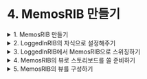 # 4. MemosRIB 만들기  

<details>
<summary>1. MemosRIB 만들기</summary>
</details>

<details>
<summary>2. LoggedInRIB의 자식으로 설정해주기</summary><br/>

LoggedInComponent가  MemosDependency를 따르게 해줍니다
```swift
    final class LoggedInComponent: Component<LoggedInDependency>, MemosDependency {
```

LoggedInRouter의 생성자에  MemosBuilder를 주입해줄 수 있게 만듭니다. 
```swift 
    final class LoggedInRouter: Router<LoggedInInteractable>, LoggedInRouting {
    
        private let viewController: LoggedInViewControllable
        private let memosBuilder: MemosBuildable
        
        // TODO: Constructor inject child builder protocols to allow building children.
        init(interactor: LoggedInInteractable,
             viewController: LoggedInViewControllable,
             memosBuilder: MemosBuildable) {
            self.viewController = viewController
            self.memosBuilder = memosBuilder
            super.init(interactor: interactor)
            interactor.router = self
        }
    
        func cleanupViews() {
            // TODO: Since this router does not own its view, it needs to cleanup the views
            // it may have added to the view hierarchy, when its interactor is deactivated.
        }
    }
```

LoggedInBuilder의 build 함수에도 변경사항을 반영해줍니다. 
```swift
    final class LoggedInBuilder: Builder<LoggedInDependency>, LoggedInBuildable {
    
        override init(dependency: LoggedInDependency) {
            super.init(dependency: dependency)
        }
    
        func build(withListener listener: LoggedInListener,
                   email: String,
                   password: String) -> LoggedInRouting {
            let component = LoggedInComponent(dependency: dependency,
                                              email: email,
                                              password: password)
            let interactor = LoggedInInteractor()
            interactor.listener = listener
            
            let memosBuilder = MemosBuilder(dependency: component)
            return LoggedInRouter(interactor: interactor,
                                  viewController: component.LoggedInViewController,
                                  memosBuilder: memosBuilder)
        }
    }
```
</details>


<details>
<summary>3. LoggedInRIB에서 MemosRIB으로 스위칭하기 </summary><br/>

LoggedInRIB이 로드되는 순간, MemosRIB으로 스위칭해줍니다. 
LoggedInRouter의 didLoad를 오버라이딩해서 MemosRIB을 attach 해줄 것입니다.

```swift 
    final class LoggedInRouter: Router<LoggedInInteractable>, LoggedInRouting {
    
        private let viewController: LoggedInViewControllable
        private let memosBuilder: MemosBuildable
        
        // TODO: Constructor inject child builder protocols to allow building children.
        init(interactor: LoggedInInteractable,
             viewController: LoggedInViewControllable,
             memosBuilder: MemosBuildable) {
            self.viewController = viewController
            self.memosBuilder = memosBuilder
            super.init(interactor: interactor)
            interactor.router = self
        }
    
        func cleanupViews() {
            // TODO: Since this router does not own its view, it needs to cleanup the views
            // it may have added to the view hierarchy, when its interactor is deactivated.
        }
        
        override func didLoad() {
            super.didLoad()
            let memosRouting = memosBuilder.build(withListener: interactor)
        }
    }
```

위의 코드처럼, MemosRIB의 리스너로 LoggedInInteractor를 넣어주기 위해 
LoggedInInteractable이 MemosListener를 따르게 해줍니다.  

```swift
    protocol LoggedInInteractable: Interactable, MemosListener {
        var router: LoggedInRouting? { get set }
        var listener: LoggedInListener? { get set }
    }
```

그리고 attachChild 해줍니다. 

```swift
    override func didLoad() {
        super.didLoad()
        let memosRouting = memosBuilder.build(withListener: interactor)
        attachChild(memosRouting)
    }
```

그 다음, MemosViewController를 present해주기 위한 작업을 진행합니다.

```swift
    protocol LoggedInViewControllable: ViewControllable {
        // TODO: Declare methods the router invokes to manipulate the view hierarchy. Since
        // this RIB does not own its own view, this protocol is conformed to by one of this
        // RIB's ancestor RIBs' view.
        func present(viewController: ViewControllable)
    }
```

LoggedInViewControllable을 RootViewController가 따르고 있는데,

RootViewController에서 이미 present함수를 구현해줬기때문에 따로 작업할 것은 없습니다. 

우리는 MemosViewController를 rootViewController로 가지고 있는 NavigationController를 present해줄 것입니다. 이를 위해서 NavigationController도 ViewControllable 프로토콜을 따르게 해줍니다.

이니셜라이저도 만들어줍니다. 

```swift
    // MARK: RIBs
    extension UINavigationController: ViewControllable {
        public var uiviewController: UIViewController {
            return self
        }
        
        convenience init(root: ViewControllable) {
            self.init(rootViewController: root.uiviewController)
        }
    }
```

그리고 navigationController를 present해줍니다. 
```swift
    override func didLoad() {
        super.didLoad()
        let memosRouting = memosBuilder.build(withListener: interactor)
        attachChild(memosRouting)
        let navigationController = UINavigationController(root: memosRouting.viewControllable)
        viewController.present(viewController: navigationController)
    }
```
</details>

<details>
<summary>4. MemosRIB의 뷰로 스토리보드를 쓸 준비하기</summary><br/>

3장에서 MemosViewController를 xib로 만들어줬었는데, storyboard로 바꿔줍니다

( 기존에 테이블뷰 위에 바로 테이블 뷰셀을 만들어줬는데, xib상에서는 Cell을 못올린다고 해서 ) 

이미 MemosRIB이 만들어진 상태에서 이렇게 다시 똑같은 RIB 템플릿을 만들면 

MemosViewController.storyboard 파일만 딱 생성됩니다.  

![스크린샷 2020-01-16 오후 7 17 32](https://user-images.githubusercontent.com/9502063/72516380-e8c8a400-3894-11ea-8701-8ae494259d04.png)


그리고 MemosViewController.xib 파일을 지워줍니다. 

기존 MemosBuilder에 가보면

```swift
    final class MemosBuilder: Builder<MemosDependency>, MemosBuildable {
    
        override init(dependency: MemosDependency) {
            super.init(dependency: dependency)
        }
    
        func build(withListener listener: MemosListener) -> MemosRouting {
            let component = MemosComponent(dependency: dependency)
            let viewController = MemosViewController()
            let interactor = MemosInteractor(presenter: vc)
            interactor.listener = listener
            return MemosRouter(interactor: interactor, viewController: viewController)
        }
    }
```

viewController를 MemosViewController()로 만드는데, 이건 xib를 불러올수있지만 
스토리보드를 불러오지는 못하더라구요

그래서 저렇게 viewController를 만들어줍니다. 
```swift 
    final class MemosBuilder: Builder<MemosDependency>, MemosBuildable {
    
        override init(dependency: MemosDependency) {
            super.init(dependency: dependency)
        }
    
        func build(withListener listener: MemosListener) -> MemosRouting {
            let component = MemosComponent(dependency: dependency)
            let viewController = UIStoryboard(name: "MemosViewController", bundle: nil).instantiateInitialViewController() as! MemosViewController
            let interactor = MemosInteractor(presenter: viewController)
            interactor.listener = listener
            return MemosRouter(interactor: interactor, viewController: viewController)
        }
    }
```
저 코드는 너무 러프하니까 코드를 개선해줍니다
다른 사람 깃헙에서 본 건데, 

Environment 그룹을 만들고 Storyboard 파일을 하나 만들어줍니다. 

```swift 
    import UIKit
    
    enum Storyboard: String {
        case MemosViewController
        
        func instantiate<VC: UIViewController>(_: VC.Type) -> VC {
            guard let vc = UIStoryboard(name: self.rawValue, bundle: nil).instantiateInitialViewController() as? VC else {
                fatalError("Storyboard \(self.rawValue) wasn`t found.")
            }
            return vc
        }
    }
```

그다음, MemosViewController에 instantiate 함수를 만들어줍니다. 

```swift
    final class MemosViewController: UIViewController, MemosPresentable, MemosViewControllable {
    
        weak var listener: MemosPresentableListener?
        
        static func instantiate() -> Self {
            return Storyboard.MemosViewController.instantiate(self)
        }
        
        override func viewDidLoad() {
            super.viewDidLoad()
        }
    }
```

MemosBuilder의 build 함수에서 viewController 만드는 부분을 이렇게 깔끔하게 바꿔줍니다. 

```swift 
    final class MemosBuilder: Builder<MemosDependency>, MemosBuildable {
    
        override init(dependency: MemosDependency) {
            super.init(dependency: dependency)
        }
    
        func build(withListener listener: MemosListener) -> MemosRouting {
            let component = MemosComponent(dependency: dependency)
            let viewController = MemosViewController.instantiate()
            let interactor = MemosInteractor(presenter: viewController)
            interactor.listener = listener
            return MemosRouter(interactor: interactor, viewController: viewController)
        }
    }
```

</details>

<details>
<summary>5. MemosRIB의 뷰를 구성하기</summary><br/>
    
우선 네비게이션 관련 설정을 해줍니다. 

```swift 
final class MemosViewController: UIViewController, MemosPresentable, MemosViewControllable {

    weak var listener: MemosPresentableListener?

    static func instantiate() -> Self {
        return Storyboard.MemosViewController.instantiate(self)
    }

    override func viewDidLoad() {
        super.viewDidLoad()
        setNavigationBar()
    }

    private func setNavigationBar() {
        self.navigationController?.navigationBar.prefersLargeTitles = true
        self.navigationController?.navigationBar.isTranslucent = false
        self.navigationController?.navigationLargeTitleBarColor = UIColor(named: "MintColor") ?? .white
        self.navigationController?.navigationBar.barTintColor = UIColor(named: "MintColor") ?? .white

        self.navigationController?.navigationBar.largeTitleTextAttributes = [.foregroundColor: UIColor.white]
        self.navigationController?.navigationBar.titleTextAttributes = [.foregroundColor: UIColor.white]
    }
}
```

그리고 MemosViewController 뷰를 구성해줍니다.  

<img width="299" alt="스크린샷 2020-01-11 오후 10 17 50" src="https://user-images.githubusercontent.com/9502063/72520911-cdae6200-389d-11ea-9727-fed598784abf.png">


그리고 MemosPresentableListener에 인터랙터와 소통해야하는 것들을 추가해줍니다.
인터랙터로부터 memos데이터를 얻어와서 뿌려줘야하고,
메모를 삭제하거나 수정하는 액션이 일어나면 인터랙터에게 알려줘야합니다.

```swift
        protocol MemosPresentableListener: class {
            // TODO: Declare properties and methods that the view controller can invoke to perform
            // business logic, such as signIn(). This protocol is implemented by the corresponding
            // interactor class.
            var memos: BehaviorRelay<[Memo]> { get }
            func deleteMemo(_ memo: Memo)
            func changeMemo(_ memo: Memo)
        }
```

그리고 MemosViewController를 코딩해줍니다. 

```swift 
class MemoCell: UITableViewCell {
    @IBOutlet weak var titleLabel: UILabel!
}

final class MemosViewController: UIViewController, MemosPresentable {

    @IBOutlet weak var tableView: UITableView!

    weak var listener: MemosPresentableListener?
    private let disposeBag = DisposeBag()
    
    static func instantiate() -> Self {
        return Storyboard.MemosViewController.instantiate(self)
    }

    override func viewDidLoad() {
        super.viewDidLoad()
        setNavigationBar()
        bindTableView()
    }

    private func setNavigationBar() {
        self.navigationController?.navigationBar.prefersLargeTitles = true
        self.navigationController?.navigationBar.isTranslucent = false
        self.navigationController?.navigationLargeTitleBarColor = UIColor(named: "MintColor") ?? .white
        self.navigationController?.navigationBar.barTintColor = UIColor(named: "MintColor") ?? .white
        
        self.navigationController?.navigationBar.largeTitleTextAttributes = [.foregroundColor: UIColor.white]
        self.navigationController?.navigationBar.titleTextAttributes = [.foregroundColor: UIColor.white]
    }
    
    private func bindTableView() {
        listener?.memos.bind(to: tableView.rx.items(cellIdentifier: "MemoCell")) { (index, memo, cell) in
            if let cell = cell as? MemoCell {
                cell.titleLabel.text = memo.title
            }
        }.disposed(by: disposeBag)
        
        tableView.rx.setDelegate(self).disposed(by: disposeBag)
    }
}

// MARK: UITableViewDelegate
extension MemosViewController: UITableViewDelegate {
    
    func tableView(_ tableView: UITableView, leadingSwipeActionsConfigurationForRowAt indexPath: IndexPath) -> UISwipeActionsConfiguration? {
        let change = changeAction(at: indexPath)
        return UISwipeActionsConfiguration(actions: [change])
    }
    
    private func changeAction(at indexPath: IndexPath) -> UIContextualAction {
        let action = UIContextualAction(style: .normal, title: "수정") { [weak self] (action, view, completion) in
            guard let `self` = self, let memo = self.listener?.memos.value[indexPath.row] else { return }
            let alertController = UIAlertController(title: "메모 수정", message: nil, preferredStyle: .alert)
            alertController.addTextField(configurationHandler: { textField in
                textField.text = memo.title
            })
            let cancleAction = UIAlertAction(title: "취소", style: .cancel, handler: { [weak self] _ in
                self?.tableView.setEditing(false, animated: true)
            })
            let saveAction = UIAlertAction(title: "확인", style: .default, handler: { [weak self] _ in
                if let textField = alertController.textFields?.first, let text = textField.text {
                    if text == "" {
                        self?.listener?.deleteMemo(memo)
                    } else {
                        var newMemo = memo
                        newMemo.title = text
                        self?.listener?.changeMemo(newMemo)
                    }
                }
                self?.tableView.setEditing(false, animated: true)
            })
            alertController.addAction(cancleAction)
            alertController.addAction(saveAction)
            self.present(alertController, animated: true, completion: nil)
        }
        action.backgroundColor = .orange
        return action
    }

    func tableView(_ tableView: UITableView, trailingSwipeActionsConfigurationForRowAt indexPath: IndexPath) -> UISwipeActionsConfiguration? {
        let delete = deleteAction(at: indexPath)
        return UISwipeActionsConfiguration(actions: [delete])
    }
    
    private func deleteAction(at indexPath: IndexPath) -> UIContextualAction {
        let action = UIContextualAction(style: .normal, title: "삭제") { [weak self] (action, view, completion) in
            guard let `self` = self else { return }
            if let memo = self.listener?.memos.value[indexPath.row] {
                self.listener?.deleteMemo(memo)
            }
        }
        action.backgroundColor = .red
        return action
    }
}

```


그 다음 MemosInteractor를 작업해줍니다. 
Rx subscription은 didBecomActive에서 해줍니다.
disposeOnDeactivate를 해줘서 인터랙터가 deactivce되면 스트림이 dispose되게 해줍니다.

```swift
final class MemosInteractor: PresentableInteractor<MemosPresentable>, MemosInteractable {
    
    weak var router: MemosRouting?
    weak var listener: MemosListener?
    
    var memos: BehaviorRelay<[Memo]> = BehaviorRelay.init(value: [])
    
    // TODO: Add additional dependencies to constructor. Do not perform any logic
    // in constructor.
    override init(presenter: MemosPresentable) {
        super.init(presenter: presenter)
        presenter.listener = self
    }

    override func didBecomeActive() {
        super.didBecomeActive()
        // TODO: Implement business logic here.
        FirebaseManager.fetchAll()
            .bind(to: memos)
            .disposeOnDeactivate(interactor: self)
    }

    override func willResignActive() {
        super.willResignActive()
        // TODO: Pause any business logic.
    }
}
```


MemosInteractor의 MemosPresentableListener를 따르는 부분을 extension으로 따로 빼주고,
아래와 같이 구현해줍니다.

```swift
// MARK: MemosPresentableListener
extension MemosInteractor: MemosPresentableListener {
    
    func deleteMemo(_ memo: Memo) {
        FirebaseManager.delete(key: memo.ID)
    }
    
    func changeMemo(_ memo: Memo) {
        FirebaseManager.change(key: memo.ID, to: memo)
    }
    
    func moveToAddMemoButtonDidTap() {
        router?.moveToAddMemo()
    }
    
    func logOutButtonDidTap() {
        listener?.logOut()
    }
}

```
</details>
